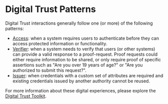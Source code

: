 # Digital Trust Patterns

Digital Trust interactions generally follow one (or more) of the following patterns:

- [Access](access.md): when a system requires users to authenticate before they can access protected information or functionality.
- [Verifier](verifier.md): when a system needs to verify that users (or other systems) can provide a valid response to a proof-request. Proof requests could either require information to be shared, or only require proof of specific assertions such as "Are you over 19 years of age?" or "Are you authorized to submit this request?".
- [Issuer](issuer.md): when credentials with a custom set of attributes are required and existing credentials issued by another authority  cannot be reused.

For more information about these digital experiences, please explore the [Digital Trust Toolkit](https://bcgov.github.io/digital-trust-toolkit/).
